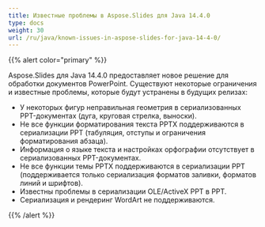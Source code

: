 ```yaml
---
title: Известные проблемы в Aspose.Slides для Java 14.4.0
type: docs
weight: 30
url: /ru/java/known-issues-in-aspose-slides-for-java-14-4-0/
---
```


{{% alert color="primary" %}} 

Aspose.Slides для Java 14.4.0 предоставляет новое решение для обработки документов PowerPoint. Существуют некоторые ограничения и известные проблемы, которые будут устранены в будущих релизах:

- У некоторых фигур неправильная геометрия в сериализованных PPT-документах (дуга, круговая стрелка, выноски).
- Не все функции форматирования текста PPTX поддерживаются в сериализации PPT (табуляция, отступы и ограничения форматирования абзаца).
- Информация о языке текста и настройках орфографии отсутствует в сериализованных PPT-документах.
- Не все функции темы PPTX поддерживаются в сериализации PPT (поддерживается только сериализация форматов заливки, форматов линий и шрифтов).
- Известны проблемы в сериализации OLE/ActiveX PPT в PPT.
- Сериализация и рендеринг WordArt не поддерживаются.

{{% /alert %}}
